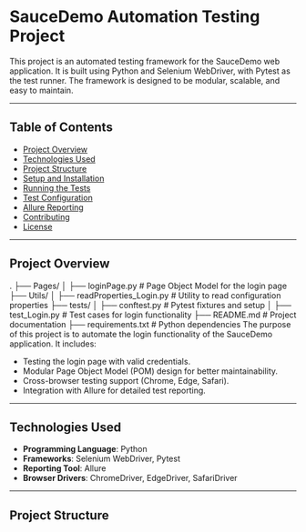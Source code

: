 # SauceDemo Automation Testing Project

This project is an automated testing framework for the SauceDemo web application. It is built using Python and Selenium WebDriver, with Pytest as the test runner. The framework is designed to be modular, scalable, and easy to maintain.

---

## Table of Contents

- [Project Overview](#project-overview)
- [Technologies Used](#technologies-used)
- [Project Structure](#project-structure)
- [Setup and Installation](#setup-and-installation)
- [Running the Tests](#running-the-tests)
- [Test Configuration](#test-configuration)
- [Allure Reporting](#allure-reporting)
- [Contributing](#contributing)
- [License](#license)

---

## Project Overview
. ├── Pages/ │ ├── loginPage.py # Page Object Model for the login page ├── Utils/ │ ├── readProperties_Login.py # Utility to read configuration properties ├── tests/ │ ├── conftest.py # Pytest fixtures and setup │ ├── test_Login.py # Test cases for login functionality ├── README.md # Project documentation ├── requirements.txt # Python dependencies
The purpose of this project is to automate the login functionality of the SauceDemo application. It includes:

- Testing the login page with valid credentials.
- Modular Page Object Model (POM) design for better maintainability.
- Cross-browser testing support (Chrome, Edge, Safari).
- Integration with Allure for detailed test reporting.

---

## Technologies Used

- **Programming Language**: Python
- **Frameworks**: Selenium WebDriver, Pytest
- **Reporting Tool**: Allure
- **Browser Drivers**: ChromeDriver, EdgeDriver, SafariDriver

---

## Project Structure